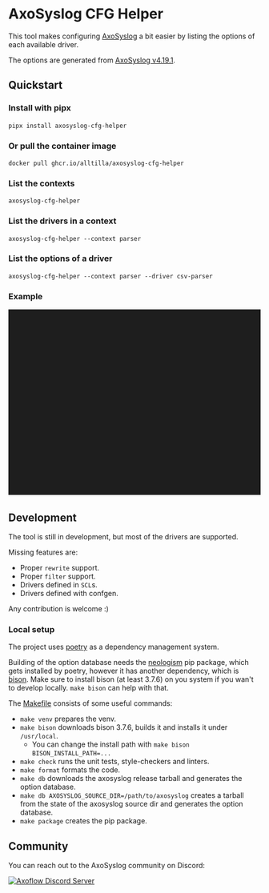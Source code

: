 # AxoSyslog CFG Helper

This tool makes configuring [AxoSyslog](https://github.com/axoflow/axosyslog) a bit easier by listing the options of each available driver.

The options are generated from [AxoSyslog v4.19.1](https://github.com/axoflow/axosyslog/releases/tag/axosyslog-4.19.1).

## Quickstart

### Install with pipx
```
pipx install axosyslog-cfg-helper
```

### Or pull the container image
```
docker pull ghcr.io/alltilla/axosyslog-cfg-helper
```

### List the contexts
```
axosyslog-cfg-helper
```

### List the drivers in a context
```
axosyslog-cfg-helper --context parser
```

### List the options of a driver
```
axosyslog-cfg-helper --context parser --driver csv-parser
```

### Example
[![Example](https://raw.githubusercontent.com/alltilla/axosyslog-cfg-helper/assets/example.gif)](https://raw.githubusercontent.com/alltilla/axosyslog-cfg-helper/assets/example.gif)

## Development
The tool is still in development, but most of the drivers are supported.

Missing features are:
  * Proper `rewrite` support.
  * Proper `filter` support.
  * Drivers defined in `SCL`s.
  * Drivers defined with confgen.

Any contribution is welcome :)

### Local setup
The project uses [poetry](https://python-poetry.org/) as a dependency management system.

Building of the option database needs the [neologism](https://github.com/alltilla/neologism) pip package, which gets installed by poetry, however it has another dependency, which is [bison](https://www.gnu.org/software/bison/). Make sure to install bison (at least 3.7.6) on you system if you wan't to develop locally. `make bison` can help with that.

The [Makefile](https://github.com/alltilla/axosyslog-cfg-helper/blob/master/Makefile) consists of some useful commands:
  * `make venv` prepares the venv.
  * `make bison` downloads bison 3.7.6, builds it and installs it under `/usr/local`.
    * You can change the install path with `make bison BISON_INSTALL_PATH=...`
  * `make check` runs the unit tests, style-checkers and linters.
  * `make format` formats the code.
  * `make db` downloads the axosyslog release tarball and generates the option database.
  * `make db AXOSYSLOG_SOURCE_DIR=/path/to/axosyslog` creates a tarball from the state of the axosyslog source dir and generates the option database.
  * `make package` creates the pip package.

## Community
You can reach out to the AxoSyslog community on Discord:

[![Axoflow Discord Server](https://discordapp.com/api/guilds/1082023686028148877/widget.png?style=banner2)](https://discord.gg/E65kP9aZGm)
